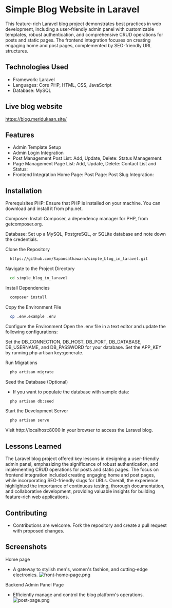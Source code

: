 
# Simple Blog Website in Laravel

This feature-rich Laravel blog project demonstrates best practices in web development, including a user-friendly admin panel with customizable templates, robust authentication, and comprehensive CRUD operations for posts and static pages. The frontend integration focuses on creating engaging home and post pages, complemented by SEO-friendly URL structures.

## Technologies Used

- Framework: Laravel
- Languages: Core PHP, HTML, CSS, JavaScript
- Database: MySQL

## Live blog website
https://blog.meridukaan.site/

## Features

- Admin Template Setup
- Admin Login Integration
- Post Management
Post List:
Add, Update, Delete:
Status Management:
- Page Management
Page List:
Add, Update, Delete:
Contact List and Status:
- Frontend Integration
Home Page:
Post Page:
Post Slug Integration:

## Installation

Prerequisites
PHP: Ensure that PHP is installed on your machine. You can download and install it from php.net.

Composer: Install Composer, a dependency manager for PHP, from getcomposer.org.

Database: Set up a MySQL, PostgreSQL, or SQLite database and note down the credentials.

Clone the Repository

```bash
  https://github.com/Sapansathawara/simple_blog_in_laravel.git
```
    
Navigate to the Project Directory

```bash
  cd simple_blog_in_laravel
```

Install Dependencies

```bash
  composer install
```

Copy the Environment File

```bash
  cp .env.example .env
```

Configure the Environment
Open the .env file in a text editor and update the following configurations:

Set the DB_CONNECTION, DB_HOST, DB_PORT, DB_DATABASE, DB_USERNAME, and DB_PASSWORD for your database.
Set the APP_KEY by running php artisan key:generate.

Run Migrations

```bash
  php artisan migrate
```

Seed the Database (Optional)
- If you want to populate the database with sample data:

```bash
  php artisan db:seed
```

Start the Development Server

```bash
  php artisan serve
```
Visit http://localhost:8000 in your browser to access the Laravel blog.

## Lessons Learned

The Laravel blog project offered key lessons in designing a user-friendly admin panel, emphasizing the significance of robust authentication, and implementing CRUD operations for posts and static pages. The focus on frontend integration included creating engaging home and post pages, while incorporating SEO-friendly slugs for URLs. Overall, the experience highlighted the importance of continuous testing, thorough documentation, and collaborative development, providing valuable insights for building feature-rich web applications.

## Contributing

- Contributions are welcome. Fork the repository and create a pull request with proposed changes.

## Screenshots

Home page
- A gateway to stylish men's, women's fashion, and cutting-edge electronics.
![front-home-page.png](https://i.postimg.cc/mr3qSNTx/front-home-page.png)

Backend Admin Panel Page
- Efficiently manage and control the blog platform's operations.
![post-page.png](https://i.postimg.cc/5yQD8c0g/post-page.png)
